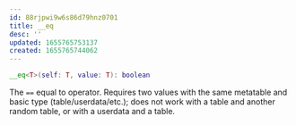 ```yaml
---
id: 88rjpwi9w6s86d79hnz0701
title: __eq
desc: ''
updated: 1655765753137
created: 1655765744062
---
```


```Lua
__eq<T>(self: T, value: T): boolean
```
The `==` equal to operator. Requires two values with the same metatable and basic type (table/userdata/etc.); does not work with a table and another random table, or with a userdata and a table.